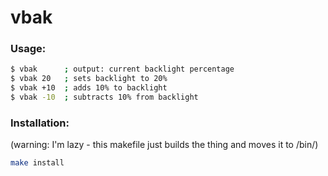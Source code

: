 # vbak

### Usage:
```sh
$ vbak      ; output: current backlight percentage
$ vbak 20   ; sets backlight to 20%
$ vbak +10  ; adds 10% to backlight
$ vbak -10  ; subtracts 10% from backlight
```

### Installation:
(warning: I'm lazy - this makefile just builds the thing and moves it to /bin/)
```sh
make install
```
